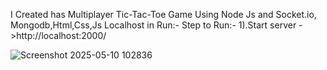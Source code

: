 I Created has Multiplayer Tic-Tac-Toe Game Using Node Js and Socket.io, Mongodb,Html,Css,Js
Localhost in Run:-
Step to Run:-
1).Start server
->http://localhost:2000/

![Screenshot 2025-05-10 102836](https://github.com/user-attachments/assets/c5d14e70-4ac4-4bc4-bf58-54f61f47ea22)
